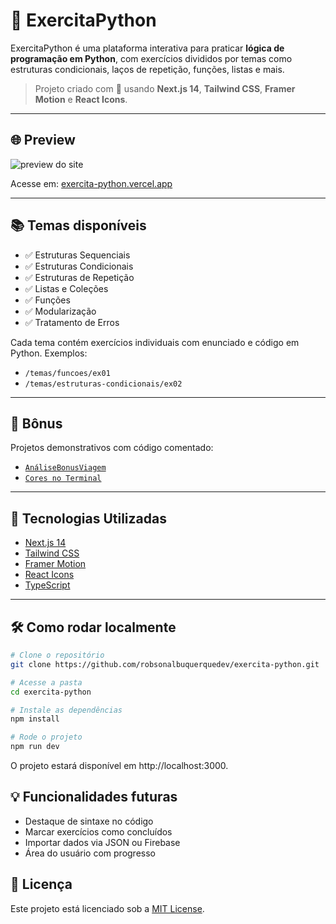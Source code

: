 # 🐍 ExercitaPython

ExercitaPython é uma plataforma interativa para praticar **lógica de programação em Python**, com exercícios divididos por temas como estruturas condicionais, laços de repetição, funções, listas e mais.

> Projeto criado com 💙 usando **Next.js 14**, **Tailwind CSS**, **Framer Motion** e **React Icons**.

---

## 🌐 Preview

![preview do site](https://github.com/robsonalbuquerquedev/exercita-python/public/preview.png)

Acesse em: [exercita-python.vercel.app](https://exercita-python.vercel.app)

---

## 📚 Temas disponíveis

- ✅ Estruturas Sequenciais  
- ✅ Estruturas Condicionais  
- ✅ Estruturas de Repetição  
- ✅ Listas e Coleções  
- ✅ Funções  
- ✅ Modularização  
- ✅ Tratamento de Erros  

Cada tema contém exercícios individuais com enunciado e código em Python. Exemplos:
- `/temas/funcoes/ex01`
- `/temas/estruturas-condicionais/ex02`

---

## 🎁 Bônus

Projetos demonstrativos com código comentado:

- [`AnáliseBonusViagem`](https://exercita-python.vercel.app/bonus/bonus-viagem)
- [`Cores no Terminal`](https://exercita-python.vercel.app/bonus/cores-terminal)

---

## 🚀 Tecnologias Utilizadas

- [Next.js 14](https://nextjs.org/)
- [Tailwind CSS](https://tailwindcss.com/)
- [Framer Motion](https://www.framer.com/motion/)
- [React Icons](https://react-icons.github.io/react-icons/)
- [TypeScript](https://www.typescriptlang.org/)

---

## 🛠️ Como rodar localmente

```bash
# Clone o repositório
git clone https://github.com/robsonalbuquerquedev/exercita-python.git

# Acesse a pasta
cd exercita-python

# Instale as dependências
npm install

# Rode o projeto
npm run dev
```

O projeto estará disponível em http://localhost:3000.

## 💡 Funcionalidades futuras

 - Destaque de sintaxe no código
 - Marcar exercícios como concluídos
 - Importar dados via JSON ou Firebase
 - Área do usuário com progresso

## 📄 Licença

Este projeto está licenciado sob a [MIT License](LICENSE).
